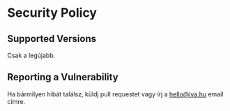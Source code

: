 # Security Policy

## Supported Versions

Csak a legújabb.

## Reporting a Vulnerability

Ha bármilyen hibát találsz, küldj pull requestet vagy írj a hello@iva.hu email címre. 
